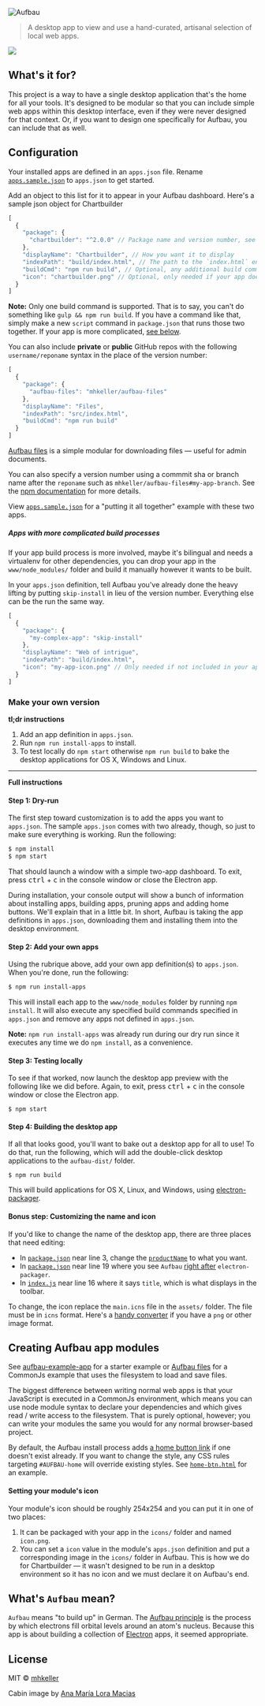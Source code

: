 ![Aufbau](assets/banner.png)

> A desktop app to view and use a hand-curated, artisanal selection of local web apps.

![](assets/aufbau.gif)

## What's it for?

This project is a way to have a single desktop application that's the home for all your tools. It's designed to be modular so that you can include simple web apps within this desktop interface, even if they were never designed for that context. Or, if you want to design one specifically for Aufbau, you can include that as well. 

## Configuration

Your installed apps are defined in an `apps.json` file. Rename [`apps.sample.json`](apps.sample.json) to `apps.json` to get started. 

Add an object to this list for it to appear in your Aufbau dashboard. Here's a sample json object for Chartbuilder

````js
[
  {
    "package": {
      "chartbuilder": "^2.0.0" // Package name and version number, see below for projects that aren't on npm
    },
    "displayName": "Chartbuilder", // How you want it to display
    "indexPath": "build/index.html", // The path to the `index.html` entry point for your app
    "buildCmd": "npm run build", // Optional, any additional build command 
    "icon": "chartbuilder.png" // Optional, only needed if your app doesn't have its own icon in `icons/icon.png`. The icon specified here live in the aufbauf `icons/` folder.
  }
]
````

**Note:** Only one build command is supported. That is to say, you can't do something like `gulp && npm run build`. If you have a command like that, simply make a new `script` command in `package.json` that runs those two together. If your app is more complicated, [see below](#apps-with-more-complicated-build-processes).

You can also include **private** or **public** GitHub repos with the following `username/reponame` syntax in the place of the version number:

````js
[
  {
    "package": {
      "aufbau-files": "mhkeller/aufbau-files"
    },
    "displayName": "Files",
    "indexPath": "src/index.html",
    "buildCmd": "npm run build"
  }
]
````
[Aufbau files](https://github.com/mhkeller/aufbau-files) is a simple modular for downloading files — useful for admin documents.

You can also specify a version number using a commmit sha or branch name after the `reponame` such as `mhkeller/aufbau-files#my-app-branch`. See the [npm documentation](https://docs.npmjs.com/files/package.json#git-urls-as-dependencies) for more details.

View [`apps.sample.json`](apps.sample.json) for a "putting it all together" example with these two apps.

##### Apps with more complicated build processes

If your app build process is more involved, maybe it's bilingual and needs a virtualenv for other dependencies, you can drop your app in the `www/node_modules/` folder and build it manually however it wants to be built. 

In your `apps.json` definition, tell Aufbau you've already done the heavy lifting by putting `skip-install` in lieu of the version number. Everything else can be the run the same way.

````js
[
  {
    "package": {
      "my-complex-app": "skip-install"
    },
    "displayName": "Web of intrigue",
    "indexPath": "build/index.html",
    "icon": "my-app-icon.png" // Only needed if not included in your app.
  }
]
````

### Make your own version

**tl;dr instructions**

1. Add an app definition in `apps.json`.
2. Run `npm run install-apps` to install.
3. To test locally do `npm start` otherwise `npm run build` to bake the desktop applications for OS X, Windows and Linux.

***

**Full instructions**

#### Step 1: Dry-run

The first step toward customization is to add the apps you want to `apps.json`. The sample `apps.json` comes with two already, though, so just to make sure everything is working. Run the following:

```bash
$ npm install
$ npm start
```

That should launch a window with a simple two-app dashboard. To exit, press <kbd>ctrl</kbd> + <kbd>c</kbd> in the console window or close the Electron app.

During installation, your console output will show a bunch of information about installing apps, building apps, pruning apps and adding home buttons. We'll explain that in a little bit. In short, Aufbau is taking the app definitions in `apps.json`, downloading them and installing them into the desktop environment.

#### Step 2: Add your own apps

Using the rubrique above, add your own app definition(s) to `apps.json`. When you're done, run the following:

````bash
$ npm run install-apps
````

This will install each app to the `www/node_modules` folder by running `npm install`. It will also execute any specified build commands specified in `apps.json` and remove any apps not defined in `apps.json`.

**Note:** `npm run install-apps` was already run during our dry run since it executes any time we do `npm install`, as a convenience.

#### Step 3: Testing locally

To see if that worked, now launch the desktop app preview with the following like we did before. Again, to exit, press <kbd>ctrl</kbd> + <kbd>c</kbd> in the console window or close the Electron app.

````
$ npm start
````

#### Step 4: Building the desktop app

If all that looks good, you'll want to bake out a desktop app for all to use! To do that, run the following, which will add the double-click desktop applications to the `aufbau-dist/` folder.

```
$ npm run build
```

This will build applications for OS X, Linux, and Windows, using [electron-packager](https://github.com/maxogden/electron-packager). 

#### Bonus step: Customizing the name and icon

If you'd like to change the name of the desktop app, there are three places that need editing: 

* In [`package.json`](package.json) near line 3, change the [`productName`](/package.json#L3) to what you want.
* In [`package.json`](package.json) near line 19 where you see `Aufbau` [right after](package.json#L19) `electron-packager`.
* In [`index.js`](index.js#L16) near line 16 where it says `title`, which is what displays in the toolbar.

To change, the icon replace the `main.icns` file in the `assets/` folder. The file must be in `icns` format. Here's a [handy converter](https://iconverticons.com/online/) if you have a `png` or other image format.

## Creating Aufbau app modules

See [aufbau-example-app](https://github.com/mhkeller/aufbau-example-app) for a starter example or [Aufbau files](http://github.com/mhkeller/aufbau-files) for a CommonJs example that uses the filesystem to load and save files. 

The biggest difference between writing normal web apps is that your JavaScript is executed in a CommonJs environment, which means you can use node module syntax to declare your dependencies and which gives read / write access to the filesystem. That is purely optional, however; you can write your modules the same you would for any normal browser-based project.

By default, the Aufbau install process adds [a home button link](/home-button.html) if one doesn't exist already. If you want to change the style, any CSS rules targeting `#AUFBAU-home` will override existing styles. See [`home-btn.html`](home-btn.html) for an example.

#### Setting your module's icon

Your module's icon should be roughly 254x254 and you can put it in one of two places:

1. It can be packaged with your app in the `icons/` folder and named `icon.png`.
2. You can set a `icon` value in the module's `apps.json` definition and put a corresponding image in the `icons/` folder in Aufbau. This is how we do for Chartbuilder — it wasn't designed to be run in a desktop environment so it has no icon and we must declare it on Aufbau's end.

## What's `Aufbau` mean?

`Aufbau` means "to build up" in German. The [Aufbau principle](https://en.wikipedia.org/wiki/Aufbau_principle) is the process by which electrons fill orbital levels around an atom's nucleus. Because this app is about building a collection of [Electron](http://github.com/atom/electron) apps, it seemed appropriate.

## License

MIT © [mhkeller](http://github.com/mhkeller/aufbau)

Cabin image by [Ana María Lora Macias](https://thenounproject.com/search/?q=log%20cabin&i=13415)
